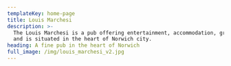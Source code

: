 ```yaml
---
templateKey: home-page
title: Louis Marchesi
description: >-
  The Louis Marchesi is a pub offering entertainment, accommodation, great food
  and is situated in the heart of Norwich city.
heading: A fine pub in the heart of Norwich
full_image: /img/louis_marchesi_v2.jpg
---
```



